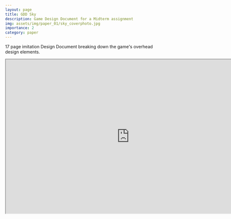 ```yaml
---
layout: page
title: GDD Sky
description: Game Design Document for a Midterm assignment
img: assets/img/paper_01/sky_coverphoto.jpg
importance: 2
category: paper
---
```


17 page imitation Design Document breaking down the game's overhead design elements.

<iframe src="https://drive.google.com/file/d/1p2rdhky6q4mAZmJLc-VlSf_Al9V8Mb7O/view?usp=sharing" width="800" height="500"></iframe>

